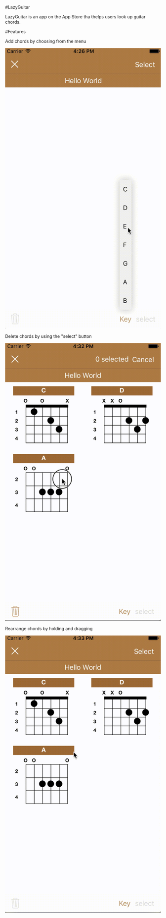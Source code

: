 #LazyGuitar


LazyGuitar is an app on the App Store tha thelps users look up guitar chords.

#Features

Add chords by choosing from the menu

<img src="./images/demo1.gif" />

Delete chords by using the "select" button

<img src="./images/demo2.gif" />

Rearrange chords by holding and dragging

<img src="./images/demo3.gif" />
